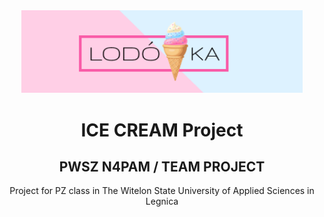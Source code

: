 <div align="center">
  
  <img src="Images/Frame 2.png" alt="logo" width="450" style="text-aling: center;" />
  
# ICE CREAM Project
## PWSZ N4PAM / TEAM PROJECT 
Project for PZ class in The Witelon State University of Applied Sciences in Legnica
  
</div>
